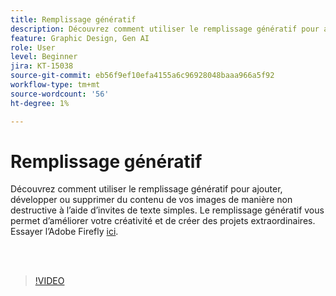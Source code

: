 ```yaml
---
title: Remplissage génératif
description: Découvrez comment utiliser le remplissage génératif pour ajouter, développer ou supprimer du contenu de vos images
feature: Graphic Design, Gen AI
role: User
level: Beginner
jira: KT-15038
source-git-commit: eb56f9ef10efa4155a6c96928048baaa966a5f92
workflow-type: tm+mt
source-wordcount: '56'
ht-degree: 1%

---
```


# Remplissage génératif

Découvrez comment utiliser le remplissage génératif pour ajouter, développer ou supprimer du contenu de vos images de manière non destructive à l’aide d’invites de texte simples. Le remplissage génératif vous permet d’améliorer votre créativité et de créer des projets extraordinaires. Essayer l’Adobe Firefly [ici](https://firefly.adobe.com/).

<br> 

>[!VIDEO](https://video.tv.adobe.com/v/3427609?quality=12&learn=on&hidetitle=true)

